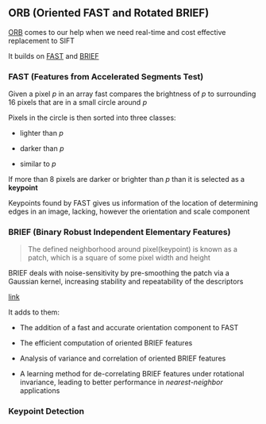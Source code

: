 ## ORB (Oriented FAST and Rotated BRIEF)

[ORB](https://docs.opencv.org/3.4/d1/d89/tutorial_py_orb.html) comes to our help when we need real-time and cost effective replacement to SIFT

It builds on [FAST](https://docs.opencv.org/3.4/df/d0c/tutorial_py_fast.html) and [BRIEF](https://medium.com/@deepanshut041/introduction-to-brief-binary-robust-independent-elementary-features-436f4a31a0e6)

### FAST (Features from Accelerated Segments Test)

Given a pixel *p* in an array fast compares the brightness of *p* to surrounding 16 pixels that are in a small circle around *p*

Pixels in the circle is then sorted into three classes:

* lighter than *p*

* darker than *p*

* similar to *p*

If more than 8 pixels are darker or brighter than *p* than it is selected as a **keypoint**

Keypoints found by FAST gives us information of the location of determining edges in an image, lacking, however the orientation and scale component

### BRIEF (Binary Robust Independent Elementary Features)

>The defined neighborhood around pixel(keypoint) is known as a patch, which is a square of some pixel width and height

BRIEF deals with noise-sensitivity by pre-smoothing the patch via a Gaussian kernel, increasing stability and repeatability of the descriptors

[link](https://medium.com/data-breach/introduction-to-brief-binary-robust-independent-elementary-features-436f4a31a0e6)

It adds to them:

* The addition of a fast and accurate orientation component to FAST

* The efficient computation of oriented BRIEF features

* Analysis of variance and correlation of oriented
BRIEF features

* A learning method for de-correlating BRIEF features under rotational invariance, leading to better performance in *nearest-neighbor* applications

### Keypoint Detection

